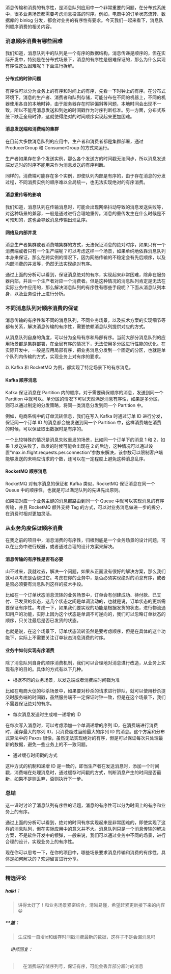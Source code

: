 <p data-nodeid="149467">消息传输和消费的有序性，是消息队列应用中一个非常重要的问题，在分布式系统中，很多业务场景都需要考虑消息投递的时序。例如，电商中的订单状态流转、数据库的 binlog 分发，都会对业务的有序性有要求。今天我们一起来看下，消息队列顺序消费的相关内容。</p>



<h3 data-nodeid="148982">消息顺序消费有哪些困难</h3>
<p data-nodeid="148983">我们知道，消息队列中的队列是一个有序的数据结构，消息传递是顺序的，但在实际开发中，特别是在分布式场景下，消息的有序性是很难保证的，那么为什么实现有序性这么困难呢？下面进行拆解。</p>
<h4 data-nodeid="148984">分布式的时钟问题</h4>
<p data-nodeid="148985">有序性可以分为业务上的有序和时间上的有序，先看一下时钟上的有序。在分布式环境下，消息的生产者、消费者和队列存储，可能分布在不同的机器上，不同的机器使用各自的本地时钟，由于服务器存在时钟偏斜等问题，本地时间会出现不一致，所以不能用消息发送和到达的时间戳作为时序判断标准。另一方面，分布式系统下缺乏全局时钟，这就使得绝对的时间顺序实现起来更加困难。</p>
<h4 data-nodeid="148986">消息发送端和消费端的集群</h4>
<p data-nodeid="148987">在目前大多数消息队列的应用中，生产者和消费者都是集群部署，通过 ProducerGroup 和 ConsumerGroup 的方式来运行。</p>
<p data-nodeid="148988">生产者如果存在多个发送实例，那么各个发送方的时间戳无法同步，所以消息发送端发送时的时序不能用来作为消息发送的有序判断。</p>
<p data-nodeid="148989">同样的，消费端可能存在多个实例，即使队列内部是有序的，由于存在消息的分发过程，不同消费实例的顺序难以全局统一，也无法实现绝对的有序消费。</p>
<h4 data-nodeid="148990">消息重传等的影响</h4>
<p data-nodeid="148991">我们知道，消息队列在传输消息时，可能会出现网络抖动导致的消息发送失败等，对这种场景的兼容，一般是通过进行合理地重传。消息的重传发生在什么时候是不可预知的，这也会导致消息传输出现乱序。</p>
<h4 data-nodeid="148992">网络及内部并发</h4>
<p data-nodeid="148993">消息生产者集群或者消费端集群的方式，无法保证消息的绝对时序，如果只有一个消费端或者只有一个生产端呢？可以考虑这样一个场景，如果单纯地依靠消息队列本身来保证，那么在跨实例的情况下，因为网络传输的不稳定会有先后顺序，以及内部消费的并发等，仍然无法实现绝对有序。</p>
<p data-nodeid="148994">通过上面的分析可以看到，保证消息绝对的有序，实现起来非常困难，除非在服务器内部，并且一个生产者对应一个消费者。但是这种情况的消息队列肯定是无法在实际业务中应用的，那么解决消息队列的有序性有哪些手段呢？下面从消息队列本身，以及业务设计上进行分析。</p>
<h3 data-nodeid="148995">不同消息队列对顺序消费的保证</h3>
<p data-nodeid="148996">消息传输的有序性和不同的消息队列，不同业务场景，以及技术方案的实现细节等都有关系，解决消息传输的有序性，需要依赖消息队列提供对应的方式。</p>
<p data-nodeid="148997">从消息队列自身的角度，可以分为全局有序和局部有序。当前大部分消息队列的应用场景都是集群部署，在全局有序的情况下，无法使用多分区进行性能的优化。在实际开发中，一般是应用局部有序，把业务消息分发到一个固定的分区，也就是单个队列内传输的方式，实现业务上对有序的要求。</p>
<p data-nodeid="148998">以 Kafka 和 RocketMQ 为例，都实现了特定场景下的有序消息。</p>
<h4 data-nodeid="148999">Kafka 顺序消息</h4>
<p data-nodeid="149000">Kafka 保证消息在 Partition 内的顺序，对于需要确保顺序的消息，发送到同一个 Partition 中就可以。单分区的情况下可以天然满足消息有序性，如果是多分区，则可以通过制定的分发策略，将同一类消息分发到同一个 Partition 中。</p>
<p data-nodeid="149001">例如，电商系统中的订单流转信息，我们在写入 Kafka 时通过订单 ID 进行分发，保证同一个订单 ID 的消息都会被发送到同一个 Partition 中，这样消费端在消费的时候，可以保证取出数据时是有序的。</p>
<p data-nodeid="149002">一个比较特殊的情况是消息失败重发的场景，比如同一个订单下的消息 1 和 2，如果 1 发送失败了，重发的时候可能会出现在 2 的后边，这种情况可以通过设置“max.in.flight.requests.per.connection”参数来解决，该参数可以限制客户端能够发送的未响应请求的个数，还可以在一定程度上避免这种消息乱序。</p>
<h4 data-nodeid="149003">RocketMQ 顺序消息</h4>
<p data-nodeid="149004">RocketMQ 对有序消息的保证和 Kafka 类似，RocketMQ 保证消息在同一个 Queue 中的顺序性，也就是可以满足队列的先进先出原则。</p>
<p data-nodeid="149005">如果把对应一个业务主键的消息都路由到同一个 Queue 中就可以实现消息的有序传输，并且 RocketMQ 额外支持 Tag 的方式，可以对业务消息做进一步的拆分，在消费时相对更加灵活。</p>
<h3 data-nodeid="149006">从业务角度保证顺序消费</h3>
<p data-nodeid="149007">在我之前的项目中，消息消费的有序性，归根到底是一个业务场景的设计问题，可以在业务中进行规避，或者通过合理的设计方案来解决。</p>
<h4 data-nodeid="149008">消息传输的有序性是否有必要</h4>
<p data-nodeid="149009">山不过来，我就过去，解决一个问题，如果从正面没有很好的解决方案，那么我们就可以考虑是否绕过它。考虑在你的业务中，是否必须实现绝对的消息有序，或者是否必须要有消息队列这样的技术手段。</p>
<p data-nodeid="149010">比如在一个订单状态消息流转的业务场景中，订单会有创建成功、待付款、已支付、已发货的状态，这几个状态之间是单调流动的，也就是说，订单状态的更新需要保证有序性。考虑一下，如果我们要实现的功能是根据发货的状态，进行物流通知用户的功能，实际上因为这个状态是单调不可逆向的，我们可以忽略订单状态的顺序，只关注最后是否已发货的状态。</p>
<p data-nodeid="149011">也就是说，在这个场景下，订单状态流转虽然是要考虑顺序，但是在具体的这个功能下，实际上不需要关注订单状态消息消费的时序。</p>
<h4 data-nodeid="149012">业务中如何实现有序消费</h4>
<p data-nodeid="149013">除了消息队列自身的顺序消费机制，我们可以合理地对消息进行改造，从业务上实现有序的目的。具体的方式有以下几种。</p>
<ul data-nodeid="149014">
<li data-nodeid="149015">
<p data-nodeid="149016">根据不同的业务场景，以发送端或者消费端时间戳为准</p>
</li>
</ul>
<p data-nodeid="149017">比如在电商大促的秒杀场景中，如果要对秒杀的请求进行排队，就可以使用秒杀提交时服务端的时间戳，虽然服务端不一定保证时钟一致，但是在这个场景下，我们不需要保证绝对的有序。</p>
<ul data-nodeid="149018">
<li data-nodeid="149019">
<p data-nodeid="149020">每次消息发送时生成唯一递增的 ID</p>
</li>
</ul>
<p data-nodeid="149021">在每次写入消息时，可以考虑添加一个单调递增的序列 ID，在消费端进行消费时，缓存最大的序列 ID，只消费超过当前最大的序列 ID 的消息。这个方案和分布式算法中的 Paxos 很像，虽然无法实现绝对的有序，但是可以保证每次只处理最新的数据，避免一些业务上的不一致问题。</p>
<ul data-nodeid="149022">
<li data-nodeid="149023">
<p data-nodeid="149024">通过缓存时间戳的方式</p>
</li>
</ul>
<p data-nodeid="149025">这种方式的机制和递增 ID 是一致的，即当生产者在发送消息时，添加一个时间戳，消费端在处理消息时，通过缓存时间戳的方式，判断消息产生的时间是否最新，如果不是则丢弃，否则执行下一步。</p>
<h3 data-nodeid="149026">总结</h3>
<p data-nodeid="149027">这一课时讨论了消息队列有序性的话题，消息的有序性可以分为时间上的有序和业务上的有序。</p>
<p data-nodeid="149028">通过上面的分析可以看到，绝对的时间有序实现起来是非常困难的，即使实现了这样的消息队列，但在实际应用中的意义并不大。消息队列只是一个消息传输的解决方案，不是软件开发中的银弹，一般来说，我们可以通过业务中不同的场景，进行合理的设计，实现业务上的有序性。</p>
<p data-nodeid="149273">现在你可以思考一下，在你的项目中，哪些场景要求消息传输和消费的有序性，具体是如何解决的？欢迎留言进行分享。</p>

---

### 精选评论

##### haiki：
> 讲得太好了！和业务场景紧密结合，清晰易懂，希望赶紧更新接下来的内容😁

##### **雄：
> 生成惟一自增id和缓存时间戳消费最新的数据，这样子不是会漏消息吗

 ###### &nbsp;&nbsp;&nbsp; 讲师回复：
> &nbsp;&nbsp;&nbsp; 在消费端存储序列号，保证有序，可能会丢弃部分超时的消息

